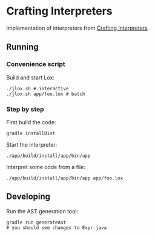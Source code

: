 # Crafting Interpreters

Implementation of interpreters from [Crafting Interpreters](http://craftinginterpreters.com).

## Running

### Convenience script

Build and start Lox:

```shell
./jlox.sh # interactive
./jlox.sh app/foo.lox # batch
```

### Step by step

First build the code:

```shell
gradle installDist
```

Start the interpreter:

```shell
./app/build/install/app/bin/app
```

Interpret some code from a file:

```shell
./app/build/install/app/bin/app app/foo.lox
```

## Developing

Run the AST generation tool:

```shell
gradle run generateAst
# you should see changes to Expr.java 
```